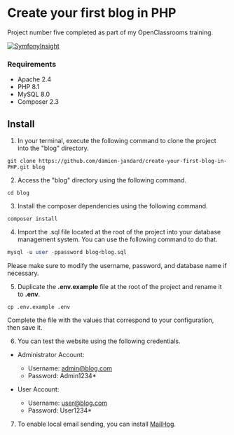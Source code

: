 # Create your first blog in PHP

Project number five completed as part of my OpenClassrooms training.

[![SymfonyInsight](https://insight.symfony.com/projects/8ca687b4-e8dd-41fd-aab8-2a9028a9078e/big.svg)](https://insight.symfony.com/projects/8ca687b4-e8dd-41fd-aab8-2a9028a9078e)

### Requirements

 * Apache 2.4
 * PHP 8.1
 * MySQL 8.0
 * Composer 2.3

## Install

1. In your terminal, execute the following command to clone the project into the "blog" directory.
```shell
git clone https://github.com/damien-jandard/create-your-first-blog-in-PHP.git blog
```

2. Access the "blog" directory using the following command.
```shell
cd blog
```

3. Install the composer dependencies using the following command.
```shell
composer install
```
4. Import the .sql file located at the root of the project into your database management system.
You can use the following command to do that.
```sql
mysql -u user -ppassword blog<blog.sql
```
Please make sure to modify the username, password, and database name if necessary.

5. Duplicate the **.env.example** file at the root of the project and rename it to **.env**.
```shell
cp .env.example .env
```
Complete the file with the values that correspond to your configuration, then save it.


6. You can test the website using the following credentials.

- Administrator Account:
	- Username: admin@blog.com
	- Password: Admin1234*

- User Account:
	- Username: user@blog.com
	- Password: User1234*

7. To enable local email sending, you can install [MailHog](https://github.com/mailhog/MailHog).
